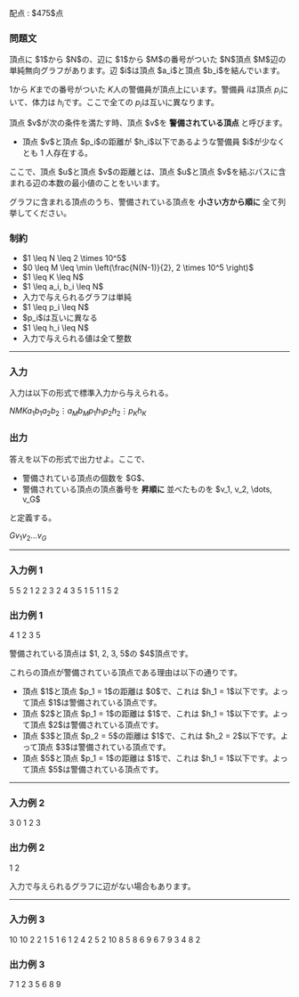 
<div>

<span>

<span>

<p>
配点 : $475$点
</p>

<div>

<section>

### **問題文**

<p>
頂点に $1$から $N$の、辺に $1$から $M$の番号がついた $N$頂点 $M$辺の単純無向グラフがあります。辺 $i$は頂点 $a_i$と頂点 $b_i$を結んでいます。

$1$から $K$までの番号がついた $K$人の警備員が頂点上にいます。警備員 $i$は頂点 $p_i$にいて、体力は $h_i$です。ここで全ての $p_i$は互いに異なります。
</p>

<p>
頂点 $v$が次の条件を満たす時、頂点 $v$を 
<strong>
警備されている頂点
</strong>
と呼びます。
</p>

<ul>

<li>
頂点 $v$と頂点 $p_i$の距離が $h_i$以下であるような警備員 $i$が少なくとも 1 人存在する。
</li>

</ul>

<p>
ここで、頂点 $u$と頂点 $v$の距離とは、頂点 $u$と頂点 $v$を結ぶパスに含まれる辺の本数の最小値のことをいいます。
</p>

<p>
グラフに含まれる頂点のうち、警備されている頂点を 
<strong>
小さい方から順に
</strong>
全て列挙してください。
</p>

</section>

</div>

<div>

<section>

### **制約**

<ul>

<li>
$1 \leq N \leq 2 \times 10^5$
</li>

<li>
$0 \leq M \leq \min \left(\frac{N(N-1)}{2}, 2 \times 10^5 \right)$
</li>

<li>
$1 \leq K \leq N$
</li>

<li>
$1 \leq a_i, b_i \leq N$
</li>

<li>
入力で与えられるグラフは単純
</li>

<li>
$1 \leq p_i \leq N$
</li>

<li>
$p_i$は互いに異なる
</li>

<li>
$1 \leq h_i \leq N$
</li>

<li>
入力で与えられる値は全て整数
</li>

</ul>

</section>

</div>

---

<div>

<div>

<section>

### **入力**

<p>
入力は以下の形式で標準入力から与えられる。
</p>

<div>

$N$$M$$K$$a_1$$b_1$$a_2$$b_2$$\vdots$$a_M$$b_M$$p_1$$h_1$$p_2$$h_2$$\vdots$$p_K$$h_K$
</div>

</section>

</div>

<div>

<section>

### **出力**

<p>
答えを以下の形式で出力せよ。ここで、
</p>

<ul>

<li>
警備されている頂点の個数を $G$、
</li>

<li>
警備されている頂点の頂点番号を 
<strong>
昇順に
</strong>
並べたものを $v_1, v_2, \dots, v_G$
</li>

</ul>

<p>
と定義する。
</p>

<div>

$G$$v_1$$v_2$$\dots$$v_G$
</div>

</section>

</div>

</div>

---

<div>

<section>

### **入力例 1**

<div>

5 5 2
1 2
2 3
2 4
3 5
1 5
1 1
5 2

</div>

</section>

</div>

<div>

<section>

### **出力例 1**

<div>

4
1 2 3 5

</div>

<p>
警備されている頂点は $1, 2, 3, 5$の $4$頂点です。

これらの頂点が警備されている頂点である理由は以下の通りです。
</p>

<ul>

<li>
頂点 $1$と頂点 $p_1 = 1$の距離は $0$で、これは $h_1 = 1$以下です。よって頂点 $1$は警備されている頂点です。
</li>

<li>
頂点 $2$と頂点 $p_1 = 1$の距離は $1$で、これは $h_1 = 1$以下です。よって頂点 $2$は警備されている頂点です。
</li>

<li>
頂点 $3$と頂点 $p_2 = 5$の距離は $1$で、これは $h_2 = 2$以下です。よって頂点 $3$は警備されている頂点です。
</li>

<li>
頂点 $5$と頂点 $p_1 = 1$の距離は $1$で、これは $h_1 = 1$以下です。よって頂点 $5$は警備されている頂点です。
</li>

</ul>

</section>

</div>

---

<div>

<section>

### **入力例 2**

<div>

3 0 1
2 3

</div>

</section>

</div>

<div>

<section>

### **出力例 2**

<div>

1
2

</div>

<p>
入力で与えられるグラフに辺がない場合もあります。
</p>

</section>

</div>

---

<div>

<section>

### **入力例 3**

<div>

10 10 2
2 1
5 1
6 1
2 4
2 5
2 10
8 5
8 6
9 6
7 9
3 4
8 2

</div>

</section>

</div>

<div>

<section>

### **出力例 3**

<div>

7
1 2 3 5 6 8 9

</div>

</section>

</div>

</span>

</span>

</div>
